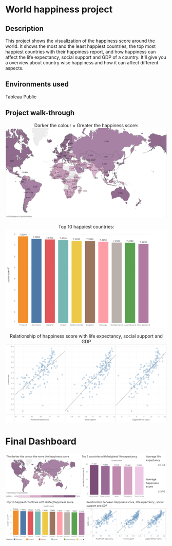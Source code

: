 # World happiness project
## Description 
This project shows the visualization of the happiness score around the world. It shows the most and the least happiest countries, the top most happiest countries with their happiness report,  and how happiness can affect the life expectancy, social support and GDP of a country. It'll give you a overview about country wise happiness and how it can affect different aspects. 

## Environments used
Tableau Public

## Project walk-through

<p align="center">
Darker the colour = Greater the happiness score: <br/>
<img src=worldhappiness(1).png/>
<p align="center">
Top 10 happiest countries: <br/> 
<img src=worldhappiness(2).png/>
<p align="center">
Relationship of happiness score with life expectancy, social support and GDP   
<img src=worldhappiness(3).png/>



# Final Dashboard

![](worldhappiness(4).png)




